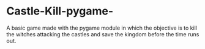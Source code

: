 # Castle-Kill-pygame-
A basic game made with the pygame module in which the objective is to kill the witches attacking the castles and save the kingdom before the time runs out.

